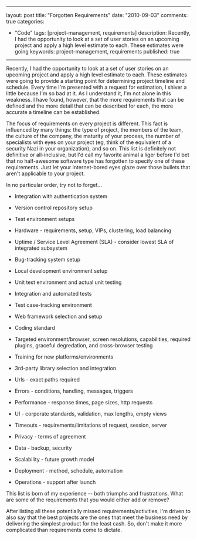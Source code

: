 
---
layout: post
title: "Forgotten Requirements"
date: "2010-09-03"
comments: true
categories:
  - "Code"
tags: [project-management, requirements]
description: Recently, I had the opportunity to look at a set of user stories on an upcoming project and apply a high level estimate to each.  These estimates were going
keywords: project-management, requirements
published: true
---

Recently, I had the opportunity to look at a set of user stories on an upcoming project and apply a high level estimate to each.  These estimates were going to provide a starting point for determining project timeline and schedule.  Every time I'm presented with a request for estimation, I shiver a little because I'm so bad at it.  As I understand it, I'm not alone in this weakness.  I have found, however, that the more requirements that can be defined and the more detail that can be described for each, the more accurate a timeline can be established.

<!--more-->

The focus of requirements on every project is different.  This fact is influenced by many things: the type of project, the members of the team, the culture of the company, the maturity of your process, the number of specialists with eyes on your project (eg, think of the equivalent of a security Nazi in your organization), and so on.  This list is definitely not definitive or all-inclusive, but I'd call my favorite animal a liger before I'd bet that no half-awesome software type has forgotten to specify one of these requirements.  Just let your Internet-bored eyes glaze over those bullets that aren't applicable to your project.

In no particular order, try not to forget...

* Integration with authentication system

* Version control repository setup

* Test environment setups

* Hardware - requirements, setup, VIPs, clustering, load balancing

* Uptime / Service Level Agreement (SLA) - consider lowest SLA of integrated subsystem

* Bug-tracking system setup

* Local development environment setup

* Unit test environment and actual unit testing

* Integration and automated tests

* Test case-tracking environment

* Web framework selection and setup

* Coding standard

* Targeted environment/browser, screen resolutions, capabilities, required plugins, graceful degredation, and cross-browser testing

* Training for new platforms/environments

* 3rd-party library selection and integration

* Urls - exact paths required

* Errors - conditions, handling, messages, triggers

* Performance - response times, page sizes, http requests

* UI - corporate standards, validation, max lengths, empty views

* Timeouts - requirements/limitations of request, session, server

* Privacy - terms of agreement

* Data - backup, security

* Scalability - future growth model

* Deployment - method, schedule, automation

* Operations - support after launch

This list is born of my experience -- both triumphs and frustrations.  What are some of the requirements that you would either add or remove?

After listing all these potentially missed requirements/activities, I'm driven to also say that the best projects are the ones that meet the business need by delivering the simplest product for the least cash.  So, don't make it more complicated than requirements come to dictate.

  
